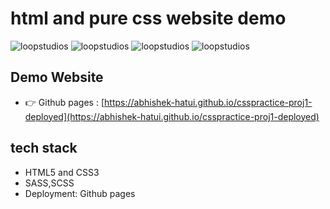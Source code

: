# html and pure css website demo

![loopstudios](images/loop1.PNG)
![loopstudios](images/loop2.PNG)
![loopstudios](images/loop3.PNG)
![loopstudios](images/loop4.PNG)

## Demo Website

- 👉 Github pages : [https://abhishek-hatui.github.io/csspractice-proj1-deployed](https://abhishek-hatui.github.io/csspractice-proj1-deployed)

## tech stack

- HTML5 and CSS3
- SASS,SCSS
- Deployment: Github pages
